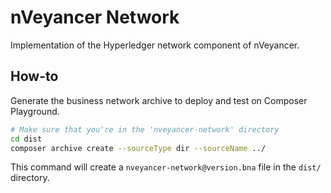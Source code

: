 # nVeyancer Network

Implementation of the Hyperledger network component of nVeyancer.

## How-to

Generate the business network archive to deploy and test on Composer Playground.

```sh
# Make sure that you're in the 'nveyancer-network' directory
cd dist
composer archive create --sourceType dir --sourceName ../
```

This command will create a `nveyancer-network@version.bna` file in the `dist/` directory.
